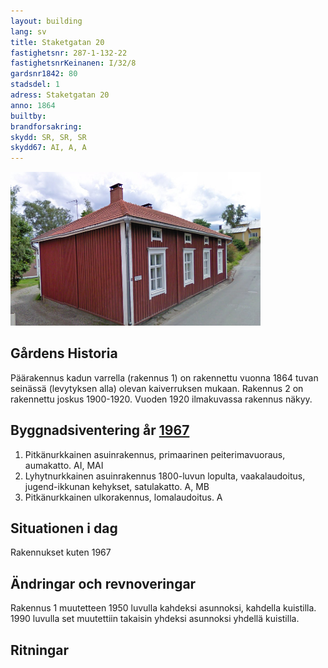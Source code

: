 ```yaml
---
layout: building
lang: sv
title: Staketgatan 20
fastighetsnr: 287-1-132-22
fastighetsnrKeinanen: I/32/8
gardsnr1842: 80
stadsdel: 1
adress: Staketgatan 20
anno: 1864
builtby:
brandforsakring:
skydd: SR, SR, SR
skydd67: AI, A, A
---
```

<img src="streetview2009.png" width="400px">

## Gårdens Historia
Päärakennus kadun varrella (rakennus 1) on rakennettu vuonna 1864 tuvan seinässä (levytyksen alla) olevan kaiverruksen mukaan.
Rakennus 2 on rakennettu joskus 1900-1920. Vuoden 1920 ilmakuvassa rakennus näkyy.

## Byggnadsiventering år <a href="/sources/keinanen_karki.pdf">1967</a>
1. Pitkänurkkainen asuinrakennus, primaarinen peiterimavuoraus, aumakatto. AI, MAI
2. Lyhytnurkkainen asuinrakennus 1800-luvun lopulta, vaakalaudoitus, jugend-ikkunan kehykset, satulakatto. A, MB
3. Pitkänurkkainen ulkorakennus, lomalaudoitus. A


## Situationen i dag
Rakennukset kuten 1967

## Ändringar och revnoveringar
Rakennus 1 muutetteen 1950 luvulla kahdeksi asunnoksi, kahdella kuistilla. 1990 luvulla set muutettiin takaisin yhdeksi asunnoksi yhdellä kuistilla.

## Ritningar
